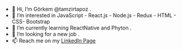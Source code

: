 - 👋 Hi, I’m Görkem @tamzirtapoz .
- 👀 I’m interested in JavaScript - React.js - Node.js - Redux - HTML - CSS- Bootstrap 
- 🌱 I’m currently learning ReactNative and Phyton .
- 💞️ I’m looking for a new job .
- 📫 Reach me on my [LinkedIn Page](https://www.linkedin.com/in/g%C3%B6rkem-bu%C4%9Fra-sara%C3%A7-3458b0149/ "Görkem Buğra Saraç")

  
  

<!---
tamzirtapoz/tamzirtapoz is a ✨ special ✨ repository because its `README.md` (this file) appears on your GitHub profile.
You can click the Preview link to take a look at your changes.
--->

